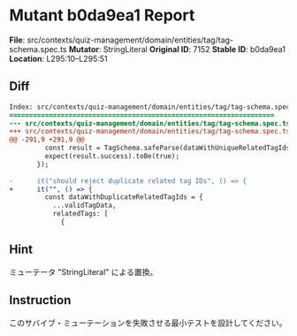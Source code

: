 # Mutant b0da9ea1 Report

**File**: src/contexts/quiz-management/domain/entities/tag/tag-schema.spec.ts
**Mutator**: StringLiteral
**Original ID**: 7152
**Stable ID**: b0da9ea1
**Location**: L295:10–L295:51

## Diff

```diff
Index: src/contexts/quiz-management/domain/entities/tag/tag-schema.spec.ts
===================================================================
--- src/contexts/quiz-management/domain/entities/tag/tag-schema.spec.ts	original
+++ src/contexts/quiz-management/domain/entities/tag/tag-schema.spec.ts	mutated #7152
@@ -291,9 +291,9 @@
         const result = TagSchema.safeParse(dataWithUniqueRelatedTagIds);
         expect(result.success).toBe(true);
       });
 
-      it("should reject duplicate related tag IDs", () => {
+      it("", () => {
         const dataWithDuplicateRelatedTagIds = {
           ...validTagData,
           relatedTags: [
             {
```

## Hint

ミューテータ "StringLiteral" による置換。

## Instruction

このサバイブ・ミューテーションを失敗させる最小テストを設計してください。
